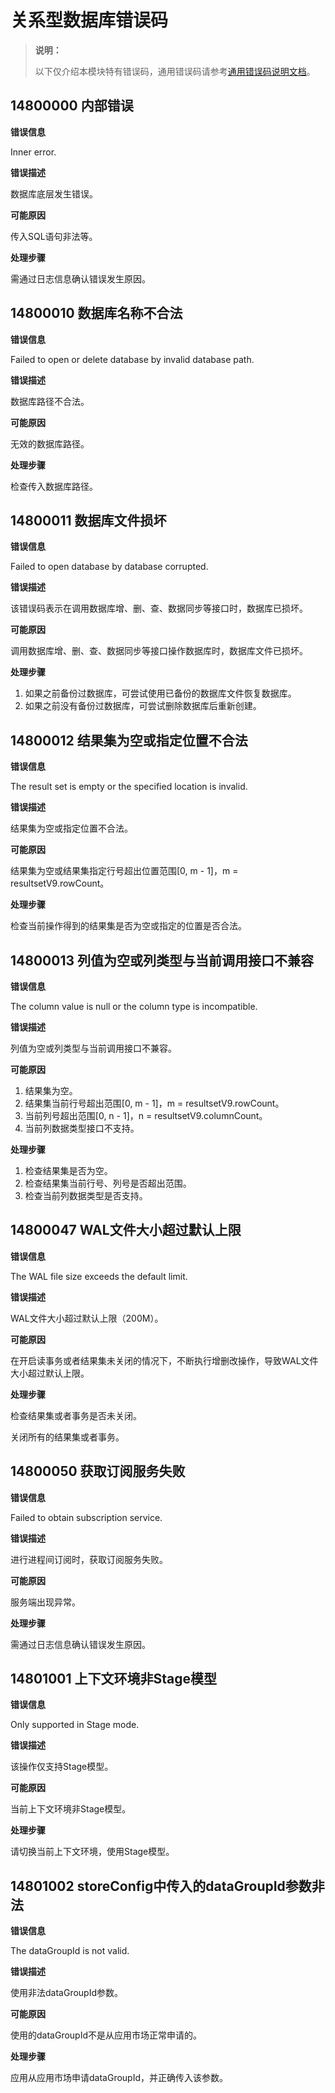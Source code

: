# 关系型数据库错误码

> **说明：**
>
> 以下仅介绍本模块特有错误码，通用错误码请参考[通用错误码说明文档](errorcode-universal.md)。

##  14800000 内部错误

**错误信息**

Inner error.

**错误描述**

数据库底层发生错误。

**可能原因**

传入SQL语句非法等。

**处理步骤**

需通过日志信息确认错误发生原因。

## 14800010 数据库名称不合法

**错误信息**

Failed to open or delete database by invalid database path.

**错误描述**

数据库路径不合法。

**可能原因**

无效的数据库路径。

**处理步骤**

检查传入数据库路径。

## 14800011 数据库文件损坏

**错误信息**

Failed to open database by database corrupted.

**错误描述**

该错误码表示在调用数据库增、删、查、数据同步等接口时，数据库已损坏。

**可能原因**

调用数据库增、删、查、数据同步等接口操作数据库时，数据库文件已损坏。

**处理步骤**

1. 如果之前备份过数据库，可尝试使用已备份的数据库文件恢复数据库。
2. 如果之前没有备份过数据库，可尝试删除数据库后重新创建。

## 14800012 结果集为空或指定位置不合法

**错误信息**

The result set is empty or the specified location is invalid.

**错误描述**

结果集为空或指定位置不合法。

**可能原因**

结果集为空或结果集指定行号超出位置范围[0, m - 1]，m = resultsetV9.rowCount。

**处理步骤**

检查当前操作得到的结果集是否为空或指定的位置是否合法。

## 14800013 列值为空或列类型与当前调用接口不兼容

**错误信息**

The column value is  null or the column type is incompatible.

**错误描述**

列值为空或列类型与当前调用接口不兼容。

**可能原因**

1. 结果集为空。
2. 结果集当前行号超出范围[0, m - 1]，m = resultsetV9.rowCount。
3. 当前列号超出范围[0, n - 1]，n = resultsetV9.columnCount。
4. 当前列数据类型接口不支持。

**处理步骤**

1. 检查结果集是否为空。
2. 检查结果集当前行号、列号是否超出范围。
3. 检查当前列数据类型是否支持。

## 14800047 WAL文件大小超过默认上限

**错误信息**

The WAL file size exceeds the default limit.

**错误描述**

WAL文件大小超过默认上限（200M）。

**可能原因**

在开启读事务或者结果集未关闭的情况下，不断执行增删改操作，导致WAL文件大小超过默认上限。

**处理步骤**

检查结果集或者事务是否未关闭。

关闭所有的结果集或者事务。

## 14800050 获取订阅服务失败

**错误信息**

Failed to obtain subscription service.

**错误描述**

进行进程间订阅时，获取订阅服务失败。

**可能原因**

服务端出现异常。

**处理步骤**

需通过日志信息确认错误发生原因。

## 14801001 上下文环境非Stage模型

**错误信息**

 Only supported in Stage mode.

**错误描述**

该操作仅支持Stage模型。

**可能原因**

当前上下文环境非Stage模型。

**处理步骤**

请切换当前上下文环境，使用Stage模型。

## 14801002 storeConfig中传入的dataGroupId参数非法

**错误信息**

The dataGroupId is not valid.

**错误描述**

使用非法dataGroupId参数。

**可能原因**

使用的dataGroupId不是从应用市场正常申请的。

**处理步骤**

应用从应用市场申请dataGroupId，并正确传入该参数。

